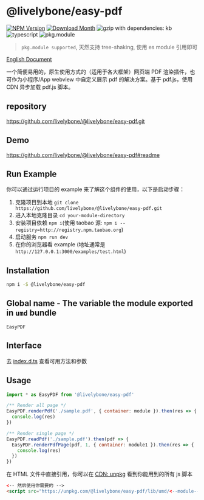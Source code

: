 # @livelybone/easy-pdf
[![NPM Version](http://img.shields.io/npm/v/@livelybone/easy-pdf.svg?style=flat-square)](https://www.npmjs.com/package/@livelybone/easy-pdf)
[![Download Month](http://img.shields.io/npm/dm/@livelybone/easy-pdf.svg?style=flat-square)](https://www.npmjs.com/package/@livelybone/easy-pdf)
![gzip with dependencies: kb](https://img.shields.io/badge/gzip--with--dependencies-kb-brightgreen.svg "gzip with dependencies: kb")
![typescript](https://img.shields.io/badge/typescript-supported-blue.svg "typescript")
![pkg.module](https://img.shields.io/badge/pkg.module-supported-blue.svg "pkg.module")

> `pkg.module supported`, 天然支持 tree-shaking, 使用 es module 引用即可

[English Document](./README.md)

一个简便易用的，原生使用方式的（适用于各大框架）网页端 PDF 渲染插件，也可作为小程序/App webview 中自定义展示 pdf 的解决方案。基于 pdf.js，使用 CDN 异步加载 pdf.js 脚本。

## repository
https://github.com/livelybone/@livelybone/easy-pdf.git

## Demo
https://github.com/livelybone/@livelybone/easy-pdf#readme

## Run Example
你可以通过运行项目的 example 来了解这个组件的使用，以下是启动步骤：

1. 克隆项目到本地 `git clone https://github.com/livelybone/@livelybone/easy-pdf.git`
2. 进入本地克隆目录 `cd your-module-directory`
3. 安装项目依赖 `npm i`(使用 taobao 源: `npm i --registry=http://registry.npm.taobao.org`)
4. 启动服务 `npm run dev`
5. 在你的浏览器看 example (地址通常是 `http://127.0.0.1:3000/examples/test.html`)

## Installation
```bash
npm i -S @livelybone/easy-pdf
```

## Global name - The variable the module exported in `umd` bundle
`EasyPDF`

## Interface
去 [index.d.ts](./index.d.ts) 查看可用方法和参数

## Usage
```js
import * as EasyPDF from '@livelybone/easy-pdf'

/** Render all page */
EasyPDF.renderPdf('./sample.pdf', { container: module }).then(res => {
  console.log(res)
})

/** Render single page */
EasyPDF.readPdf('./sample.pdf').then(pdf => {
  EasyPDF.renderPdfPage(pdf, 1, { container: module1 }).then(res => {
    console.log(res)
  })
})
```

在 HTML 文件中直接引用，你可以在 [CDN: unpkg](https://unpkg.com/@livelybone/easy-pdf/lib/umd/) 看到你能用到的所有 js 脚本
```html
<-- 然后使用你需要的 -->
<script src="https://unpkg.com/@livelybone/easy-pdf/lib/umd/<--module-->.js"></script>
```
